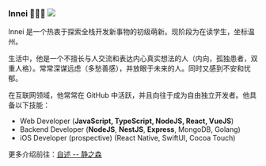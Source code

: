 ### Innei 🧑🏻‍💻 ![](https://visitor-badge.laobi.icu/badge?page_id=Innei.readme)

Innei 是一个热衷于探索全栈开发新事物的初级萌新。现阶段为在读学生，坐标温州。

生活中，他是一个不擅长与人交流和表达内心真实想法的人（内向，孤独患者，双重人格）。常常深谋远虑（多愁善感），并放眼于未来的人。同时又感到不安和忧郁。

在互联网领域，他常常在 GitHub 中活跃，并且向往于成为自由独立开发者。他具备以下技能：

- Web Developer (**JavaScript, TypeScript, NodeJS, React, VueJS**)
- Backend Developer (**NodeJS**, **NestJS**, **Express**, MongoDB, Golang)
- iOS Developer (prospective) (React Native, SwiftUI, Cocoa Touch)

更多介绍前往：[自述 -- 静之森](https://innei.ren/about)

<!-- 

我正在寻找 22 届暑期实习机会，> [Résumé](https://resume.innei.ren)

![](https://github-readme-stats.vercel.app/api?username=innei&show_icons=true&icon_color=0366d6&text_color=24292e&bg_color=ffffff&hide_title=true)


-->

